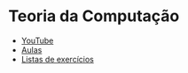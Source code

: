 # Teoria da Computação

- [YouTube](https://www.youtube.com/playlist?list=PLuARAw3cqFRBLFB9VuGbwFyh_RehmBX1c)
- [Aulas](aulas)
- [Listas de exercícios](listas)

